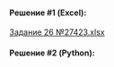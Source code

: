 #### Решение #1 (Excel):
[Задание 26 №27423.xlsx](https://github.com/Thundiverter/infege2022/files/7784953/26.27423.xlsx)


#### Решение #2 (Python):

